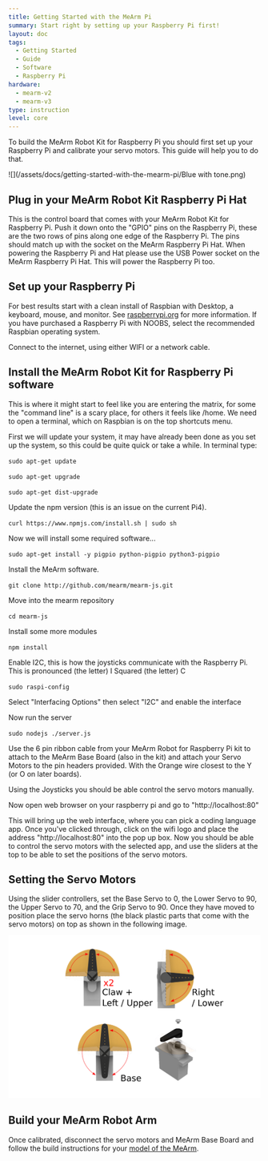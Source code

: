 ```yaml
---
title: Getting Started with the MeArm Pi
summary: Start right by setting up your Raspberry Pi first!
layout: doc
tags:
  - Getting Started
  - Guide
  - Software
  - Raspberry Pi
hardware:
  - mearm-v2
  - mearm-v3
type: instruction
level: core
---
```


To build the MeArm Robot Kit for Raspberry Pi you should first set up your Raspberry Pi and calibrate your servo motors. This guide will help you to do that.

![](/assets/docs/getting-started-with-the-mearm-pi/Blue with tone.png)

## Plug in your MeArm Robot Kit Raspberry Pi Hat

This is the control board that comes with your MeArm Robot Kit for Raspberry Pi. Push it down onto the "GPIO" pins on the Raspberry Pi, these are the two rows of pins along one edge of the Raspberry Pi. The pins should match up with the socket on the MeArm Raspberry Pi Hat. When powering the Raspberry Pi and Hat please use the USB Power socket on the MeArm Raspberry Pi Hat. This will power the Raspberry Pi too.

## Set up your Raspberry Pi

For best results start with a clean install of Raspbian with Desktop, a keyboard, mouse, and monitor. See [raspberrypi.org](https://www.raspberrypi.org/documentation/setup) for more information. If you have purchased a Raspberry Pi with NOOBS, select the recommended Raspbian operating system.

Connect to the internet, using either WIFI or a network cable.

## Install the MeArm Robot Kit for Raspberry Pi software

This is where it might start to feel like you are entering the matrix, for some the "command line" is a scary place, for others it feels like /home. We need to open a terminal, which on Raspbian is on the top shortcuts menu.

First we will update your system, it may have already been done as you set up the system, so this could be quite quick or take a while. In terminal type:

`sudo apt-get update`

`sudo apt-get upgrade`

`sudo apt-get dist-upgrade`

Update the npm version (this is an issue on the current Pi4).

`curl https://www.npmjs.com/install.sh | sudo sh`

Now we will install some required software...

`sudo apt-get install -y pigpio python-pigpio python3-pigpio`

Install the MeArm software.

`git clone http://github.com/mearm/mearm-js.git`

Move into the mearm repository

`cd mearm-js`

Install some more modules

`npm install`

Enable I2C, this is how the joysticks communicate with the Raspberry Pi. This is pronounced (the letter) I Squared (the letter) C

`sudo raspi-config`

Select "Interfacing Options" then select "I2C" and enable the interface

Now run the server

`sudo nodejs ./server.js`

Use the 6 pin ribbon cable from your MeArm Robot for Raspberry Pi kit to attach to the MeArm Base Board (also in the kit) and attach your Servo Motors to the pin headers provided. With the Orange wire closest to the Y (or O on later boards).

Using the Joysticks you should be able control the servo motors manually.

Now open web browser on your raspberry pi and go to "http://localhost:80"

This will bring up the web interface, where you can pick a coding language app.  Once you've clicked through, click on the wifi logo and place the address "http://localhost:80" into the pop up box. Now you should be able to control the servo motors with the selected app, and use the sliders at the top to be able to set the positions of the servo motors.

## Setting the Servo Motors

Using the slider controllers, set the Base Servo to 0, the Lower Servo to 90, the Upper Servo to 70, and the Grip Servo to 90. Once they have moved to position place the servo horns (the black plastic parts that come with the servo motors) on top as shown in the following image.

![](/assets/docs/getting-started-with-the-mearm-pi/Servoset.png)

## Build your MeArm Robot Arm

Once calibrated, disconnect the servo motors and MeArm Base Board and follow the build instructions for your [model of the MeArm](https://learn.mearm.com).

